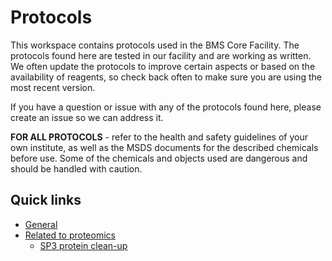 # Protocols
This workspace contains protocols used in the BMS Core Facility. The protocols found here are tested in our facility and are working as written. We often update the protocols to improve certain aspects or based on the availability of reagents, so check back often to make sure you are using the most recent version.

If you have a question or issue with any of the protocols found here, please create an issue so we can address it.


**FOR ALL PROTOCOLS** - refer to the health and safety guidelines of your own institute, as well as the MSDS documents for the described chemicals before use. Some of the chemicals and objects used are dangerous and should be handled with caution.

## Quick links <!-- omit in toc -->

- [General](https://github.com/bmsCoreFacility/protocols/blob/main/general)
- [Related to proteomics](https://github.com/bmsCoreFacility/protocols/blob/main/proteomics)
    - [SP3 protein clean-up](https://github.com/bmsCoreFacility/protocols/blob/main/proteomics)